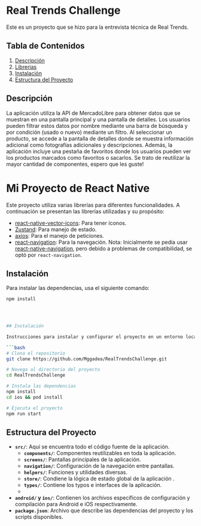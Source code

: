 # Real Trends Challenge

Este es un proyecto que se hizo para la entrevista técnica de Real Trends.

## Tabla de Contenidos

1. [Descripción](#descripción)
2. [Librerias](#Librerias)
3. [Instalación](#instalación)
4. [Estructura del Proyecto](#estructura-del-proyecto)

## Descripción

La aplicación utiliza la API de MercadoLibre para obtener datos que se muestran en una pantalla principal y una pantalla de detalles. Los usuarios pueden filtrar estos datos por nombre mediante una barra de búsqueda y por condición (usado o nuevo) mediante un filtro. Al seleccionar un producto, se accede a la pantalla de detalles donde se muestra información adicional como fotografías adicionales y descripciones. Además, la aplicación incluye una pestaña de favoritos donde los usuarios pueden ver los productos marcados como favoritos o sacarlos. Se trato de reutilizar la mayor cantidad de componentes, espero que les guste! 

# Mi Proyecto de React Native

Este proyecto utiliza varias librerías para diferentes funcionalidades. A continuación se presentan las librerías utilizadas y su propósito:

- [react-native-vector-icons](https://github.com/oblador/react-native-vector-icons): Para tener íconos.
- [Zustand](https://github.com/pmndrs/zustand): Para manejo de estado.
- [axios](https://github.com/axios/axios): Para el manejo de peticiones.
- [react-navigation](https://reactnavigation.org/): Para la navegación. Nota: Inicialmente se pedia usar [react-native-navigation](https://github.com/wix/react-native-navigation), pero debido a problemas de compatibilidad, se optó por `react-navigation`.

## Instalación

Para instalar las dependencias, usa el siguiente comando:

```bash
npm install

  


## Instalación

Instrucciones para instalar y configurar el proyecto en un entorno local.

```bash
# Clona el repositorio
git clone https://github.com/Mggadea/RealTrendsChallenge.git

# Navega al directorio del proyecto
cd RealTrendsChallenge

# Instala las dependencias
npm install
cd ios && pod install 

# Ejecuta el proyecto
npm run start
```

## Estructura del Proyecto

- **`src/`**: Aquí se encuentra todo el código fuente de la aplicación.
  - **`components/`**: Componentes reutilizables en toda la aplicación.
  - **`screens/`**: Pantallas principales de la aplicación.
  - **`navigation/`**: Configuración de la navegación entre pantallas.
  - **`helpers/`**: Funciones y utilidades diversas.
  - **`store/`**: Condiene la lógica de estado global de la aplicación .
  - **`types/`**: Contiene los typos e interfaces de la aplicación.
  - 
- **`android/` y `ios/`**: Contienen los archivos específicos de configuración y compilación para Android e iOS respectivamente.
- **`package.json`**: Archivo que describe las dependencias del proyecto y los scripts disponibles.


